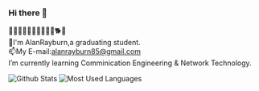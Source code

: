 ### Hi there 👋  
🐁🐂🐅🐇🐉🐍🐎🐐🐒🐓🐕🐖  
🤔I'm AlanRayburn,a graduating student.  
📫My E-mail:alanrayburn85@gmail.com   
I’m currently learning Comminication Engineering & Network Technology.  


![Github Stats](https://github-readme-stats.vercel.app/api?username=AlanRayburn&show_icons=true&theme=dark&count_private=true)
![Most Used Languages](https://github-readme-stats.vercel.app/api/top-langs/?username=AlanRayburn&theme=dark&layout=compact)


<!--
**AlanRayburn/AlanRayburn** is a ✨ _special_ ✨ repository because its `README.md` (this file) appears on your GitHub profile.
Here are some ideas to get you started:
- 🔭 I’m currently working on ...
- 🌱 I’m currently learning ...
- 👯 I’m looking to collaborate on ...
- 🤔 I’m looking for help with ...
- 💬 Ask me about ...
- 📫 How to reach me: ...
- 😄 Pronouns: ...
- ⚡ Fun fact: ...
🐁🐂🐅🐇🐉🐍🐎🐐🐒🐓🐕🐖
-->
